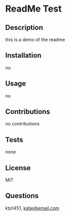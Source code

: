 
# ReadMe Test

## Description
this is a demo of the readme
<br>
## Installation
no
<br>
## Usage
no
<br>
## Contributions
no contributions
<br>
## Tests
none
<br>
## License
MIT
<br>
## Questions
ktp1451, katie@email.com
